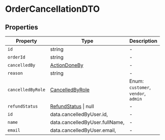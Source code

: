 # OrderCancellationDTO

## Properties

| Property | Type | Description |
|----------|------|-------------|
| `id` | string | - |
| `orderId` | string | - |
| `cancelledBy` | [ActionDoneBy](../interfaces/ActionDoneBy.md) | - |
| `reason` | string | - |
| `cancelledByRole` | [CancelledByRole](../enums/CancelledByRole.md) | Enum: `customer`, `vendor`, `admin` |
| `refundStatus` | [RefundStatus](../enums/RefundStatus.md) \| null | - |
| `id` | data.cancelledByUser.id, | - |
| `name` | data.cancelledByUser.fullName, | - |
| `email` | data.cancelledByUser.email, | - |
